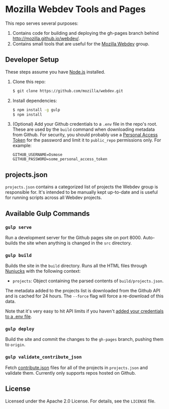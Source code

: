 # Mozilla Webdev Tools and Pages

This repo serves several purposes:

1. Contains code for building and deploying the gh-pages branch behind
   http://mozilla.github.io/webdev/.
2. Contains small tools that are useful for the [Mozilla Webdev][] group.

[Mozilla Webdev]: http://mozweb.readthedocs.org/en/latest/guide/webdev.html

## Developer Setup

These steps assume you have [Node.js][] installed.

1. Clone this repo:

   ```sh
   $ git clone https://github.com/mozilla/webdev.git
   ```

2. Install dependencies:

   ```sh
   $ npm install -g gulp
   $ npm install
   ```

3. <a name="user-content-dotenv"></a>(Optional) Add your Github credentials to a `.env` file
   in the repo's root. These are used by the `build` command when downloading
   metadata from Github. For security, you should probably use a
   [Personal Access Token][] for the password and limit it to `public_repo`
   permissions only. For example:

   ```
   GITHUB_USERNAME=Osmose
   GITHUB_PASSWORD=some_personal_access_token
   ```

[Node.js]: http://nodejs.org/
[Personal Access Token]: https://github.com/settings/applications

## projects.json

`projects.json` contains a categorized list of projects the Webdev group is
responsible for. It's intended to be manually kept up-to-date and is useful for
running scripts across all Webdev projects.

## Available Gulp Commands

### `gulp serve`

Run a development server for the Github pages site on port 8000. Auto-builds the
site when anything is changed in the `src` directory.

### `gulp build`

Builds the site in the `build` directory. Runs all the HTML files through
[Nunjucks][] with the following context:

- `projects`: Object containing the parsed contents of `build/projects.json`.

The metadata added to the projects list is downloaded from the Github API and
is cached for 24 hours. The `--force` flag will force a re-download of this
data.

Note that it's very easy to hit API limits if you haven't
[added your credentials to a .env file](#user-content-dotenv).

[Nunjucks]: http://mozilla.github.io/nunjucks/

### `gulp deploy`

Build the site and commit the changes to the `gh-pages` branch, pushing them to
`origin`.

### `gulp validate_contribute_json`

Fetch [contribute.json][] files for all of the projects in `projects.json` and
validate them. Currently only supports repos hosted on Github.

[contribute.json]: https://contribute.paas.allizom.org/

## License

Licensed under the Apache 2.0 License. For details, see the `LICENSE` file.
